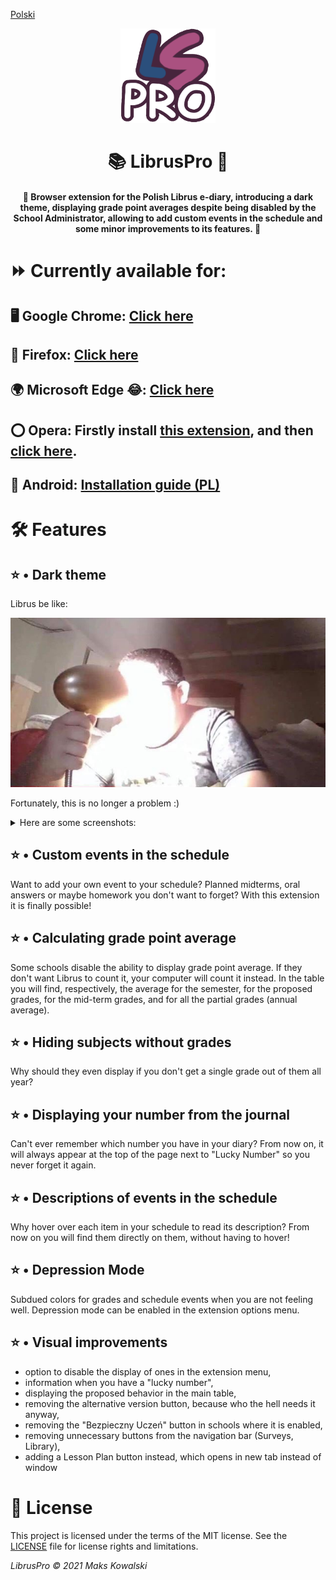 [Polski](README_pl.md)
<p align="center">
  <a href="https://github.com/kasrow12/LibrusPro">
    <img src="img/icon.png" alt="Logo" width="30%" height="30%">
  </a>
  <h1 align="center">📚 LibrusPro 🎉</h1>
  <h4 align="center">💠 Browser extension for the Polish Librus e-diary, introducing a dark theme, displaying grade point averages despite being disabled by the School Administrator, allowing to add custom events in the schedule and some minor improvements to its features. 💠</h4>
</p>

# ⏩ Currently available for:
## 🖥 Google Chrome: <a href="https://chrome.google.com/webstore/detail/libruspro/hoceldjnkcboafconokadmmbijbegdkf">Click here</a>
## 🦊 Firefox: <a href="https://addons.mozilla.org/en-US/firefox/addon/libruspro/">Click here</a>
## 🌍 Microsoft Edge 😂: <a href="https://microsoftedge.microsoft.com/addons/detail/libruspro/bijfjkaobehfdealffkgiljlmbjmmgpm">Click here</a>
## ⭕ Opera: Firstly install <a href="https://addons.opera.com/en/extensions/details/install-chrome-extensions/">this extension</a>, and then <a href="https://chrome.google.com/webstore/detail/libruspro/hoceldjnkcboafconokadmmbijbegdkf">click here</a>.
## 📱 Android: <a href="https://github.com/kasrow12/LibrusPro/blob/master/docs/LibrusPro%20-%20wersja%20mobilna.pdf">Installation guide (PL)</a>


# 🛠 Features

## ⭐️ • Dark theme
Librus be like:

![Light theme meme](docs/lightThemeMeme.jpg?raw=true)

Fortunately, this is no longer a problem :)
<details>
  <summary>Here are some screenshots:</summary>

![Dark theme 1](docs/librusPro_1.png?raw=true)
![Dark theme 2](docs/librusPro_2.png?raw=true)
![Dark theme 3](docs/librusPro_3.png?raw=true)
![Dark theme 4](docs/librusPro_4.png?raw=true)
![Dark theme 5](docs/librusPro_5.png?raw=true)
</details>

## ⭐️ • Custom events in the schedule
Want to add your own event to your schedule? Planned midterms, oral answers or maybe homework you don't want to forget? With this extension it is finally possible!

## ⭐️ • Calculating grade point average
Some schools disable the ability to display grade point average. If they don't want Librus to count it, your computer will count it instead. In the table you will find, respectively, the average for the semester, for the proposed grades, for the mid-term grades, and for all the partial grades (annual average).

## ⭐️ • Hiding subjects without grades
Why should they even display if you don't get a single grade out of them all year?

## ⭐️ • Displaying your number from the journal
Can't ever remember which number you have in your diary? From now on, it will always appear at the top of the page next to "Lucky Number" so you never forget it again.

## ⭐️ • Descriptions of events in the schedule
Why hover over each item in your schedule to read its description? From now on you will find them directly on them, without having to hover!

## ⭐️ • Depression Mode
Subdued colors for grades and schedule events when you are not feeling well. Depression mode can be enabled in the extension options menu.

## ⭐️ • Visual improvements
- option to disable the display of ones in the extension menu,
- information when you have a "lucky number",
- displaying the proposed behavior in the main table,
- removing the alternative version button, because who the hell needs it anyway,
- removing the "Bezpieczny Uczeń" button in schools where it is enabled,
- removing unnecessary buttons from the navigation bar (Surveys, Library),
- adding a Lesson Plan button instead, which opens in new tab instead of window

# 🧷 License
This project is licensed under the terms of the MIT license. See the [LICENSE](LICENSE.md) file for license rights and limitations.

<i>LibrusPro © 2021 Maks Kowalski</i>

